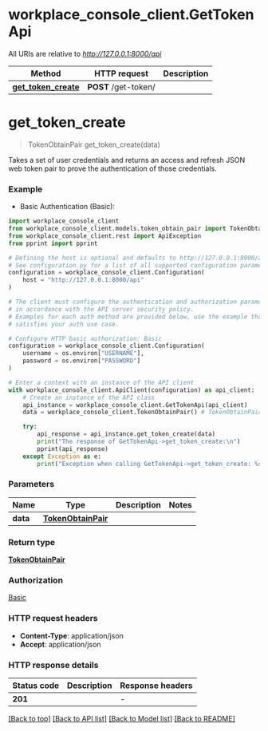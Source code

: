 # workplace_console_client.GetTokenApi

All URIs are relative to *http://127.0.0.1:8000/api*

Method | HTTP request | Description
------------- | ------------- | -------------
[**get_token_create**](GetTokenApi.md#get_token_create) | **POST** /get-token/ | 


# **get_token_create**
> TokenObtainPair get_token_create(data)

Takes a set of user credentials and returns an access and refresh JSON web
token pair to prove the authentication of those credentials.

### Example

* Basic Authentication (Basic):

```python
import workplace_console_client
from workplace_console_client.models.token_obtain_pair import TokenObtainPair
from workplace_console_client.rest import ApiException
from pprint import pprint

# Defining the host is optional and defaults to http://127.0.0.1:8000/api
# See configuration.py for a list of all supported configuration parameters.
configuration = workplace_console_client.Configuration(
    host = "http://127.0.0.1:8000/api"
)

# The client must configure the authentication and authorization parameters
# in accordance with the API server security policy.
# Examples for each auth method are provided below, use the example that
# satisfies your auth use case.

# Configure HTTP basic authorization: Basic
configuration = workplace_console_client.Configuration(
    username = os.environ["USERNAME"],
    password = os.environ["PASSWORD"]
)

# Enter a context with an instance of the API client
with workplace_console_client.ApiClient(configuration) as api_client:
    # Create an instance of the API class
    api_instance = workplace_console_client.GetTokenApi(api_client)
    data = workplace_console_client.TokenObtainPair() # TokenObtainPair | 

    try:
        api_response = api_instance.get_token_create(data)
        print("The response of GetTokenApi->get_token_create:\n")
        pprint(api_response)
    except Exception as e:
        print("Exception when calling GetTokenApi->get_token_create: %s\n" % e)
```



### Parameters


Name | Type | Description  | Notes
------------- | ------------- | ------------- | -------------
 **data** | [**TokenObtainPair**](TokenObtainPair.md)|  | 

### Return type

[**TokenObtainPair**](TokenObtainPair.md)

### Authorization

[Basic](../README.md#Basic)

### HTTP request headers

 - **Content-Type**: application/json
 - **Accept**: application/json

### HTTP response details

| Status code | Description | Response headers |
|-------------|-------------|------------------|
**201** |  |  -  |

[[Back to top]](#) [[Back to API list]](../README.md#documentation-for-api-endpoints) [[Back to Model list]](../README.md#documentation-for-models) [[Back to README]](../README.md)

